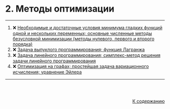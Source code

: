 #

<div id="readme-top">
  <h1>2. Методы оптимизации</h1>
</div>

<hr/>
<ol>
  <li>❌ <a href="#1"> Необходимые и достаточные условия минимума гладких функций одной и нескольких переменных; основные численные методы безусловной минимизации (методы
нулевого, первого и второго порядка) </a></li>
  <li>❌ <a href="#2"> Задача выпуклого программирования; функция Лагранжа </a></li>
  <li>❌ <a href="#3"> Задача линейного программирования; симплекс-метод решения задачи линейного программирования </a></li>
  <li>❌ <a href="#4"> Оптимизация на графах; простейшая задача вариационного исчисления; уравнение Эйлера </a></li>
</ol>
<hr/>
<br />

##

<p align="right"><a href="#readme-top">К содержанию</a></p>
